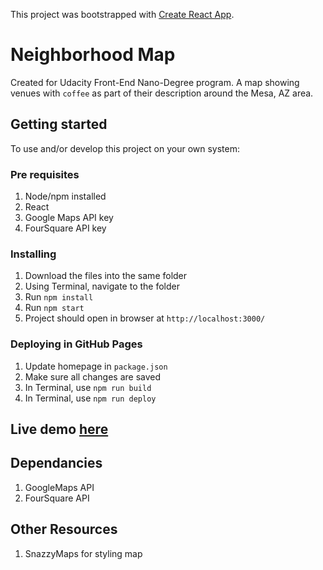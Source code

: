 This project was bootstrapped with [Create React App](https://github.com/facebookincubator/create-react-app).

# Neighborhood Map

Created for Udacity Front-End Nano-Degree program. A map showing venues with `coffee` as part of their description around the Mesa, AZ area.

## Getting started
To use and/or develop this project on your own system:
### Pre requisites
1. Node/npm installed
2. React
3. Google Maps API key
4. FourSquare API key
### Installing
1. Download the files into the same folder
2. Using Terminal, navigate to the folder
3. Run `npm install`
4. Run `npm start`
5. Project should open in browser at `http://localhost:3000/`
### Deploying in GitHub Pages
1. Update homepage in `package.json`
2. Make sure all changes are saved
3. In Terminal, use `npm run build`
4. In Terminal, use `npm run deploy`

## Live demo [here](https://hcolleen.github.io/neighborhood-map/)

## Dependancies
1. GoogleMaps API
2. FourSquare API

## Other Resources
1. SnazzyMaps for styling map

